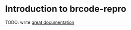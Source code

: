 # Introduction to brcode-repro

TODO: write [great documentation](http://jacobian.org/writing/what-to-write/)
